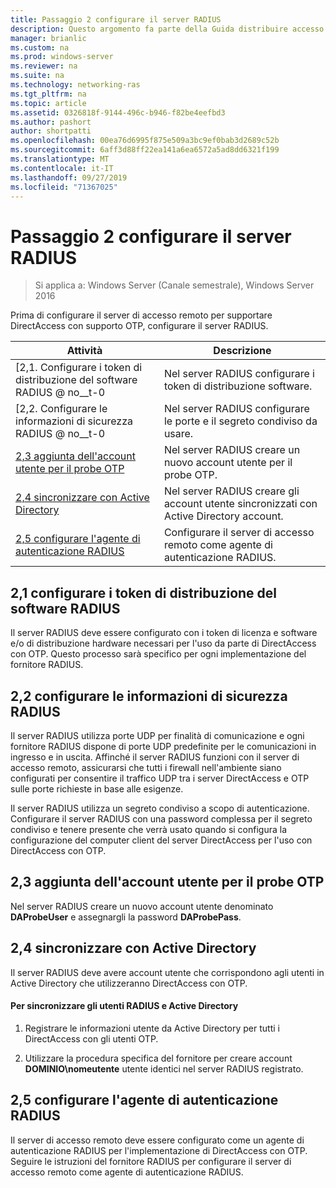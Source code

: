 ```yaml
---
title: Passaggio 2 configurare il server RADIUS
description: Questo argomento fa parte della Guida distribuire accesso remoto con l'autenticazione OTP in Windows Server 2016.
manager: brianlic
ms.custom: na
ms.prod: windows-server
ms.reviewer: na
ms.suite: na
ms.technology: networking-ras
ms.tgt_pltfrm: na
ms.topic: article
ms.assetid: 0326818f-9144-496c-b946-f82be4eefbd3
ms.author: pashort
author: shortpatti
ms.openlocfilehash: 00ea76d6995f875e509a3bc9ef0bab3d2689c52b
ms.sourcegitcommit: 6aff3d88ff22ea141a6ea6572a5ad8dd6321f199
ms.translationtype: MT
ms.contentlocale: it-IT
ms.lasthandoff: 09/27/2019
ms.locfileid: "71367025"
---
```

# <a name="step-2-configure-the-radius-server"></a>Passaggio 2 configurare il server RADIUS

>Si applica a: Windows Server (Canale semestrale), Windows Server 2016

Prima di configurare il server di accesso remoto per supportare DirectAccess con supporto OTP, configurare il server RADIUS.  
  
|Attività|Descrizione|  
|----|--------|  
|[2,1. Configurare i token di distribuzione del software RADIUS @ no__t-0|Nel server RADIUS configurare i token di distribuzione software.|  
|[2,2. Configurare le informazioni di sicurezza RADIUS @ no__t-0|Nel server RADIUS configurare le porte e il segreto condiviso da usare.|  
|[2,3 aggiunta dell'account utente per il probe OTP](#BKMK_Probe)|Nel server RADIUS creare un nuovo account utente per il probe OTP.|  
|[2,4 sincronizzare con Active Directory](#BKMK_Active)|Nel server RADIUS creare gli account utente sincronizzati con Active Directory account.|  
|[2,5 configurare l'agente di autenticazione RADIUS](#BKMK_AuthAgent)|Configurare il server di accesso remoto come agente di autenticazione RADIUS.|  
  
## <a name="BKMK_1.1"></a>2,1 configurare i token di distribuzione del software RADIUS  
Il server RADIUS deve essere configurato con i token di licenza e software e/o di distribuzione hardware necessari per l'uso da parte di DirectAccess con OTP. Questo processo sarà specifico per ogni implementazione del fornitore RADIUS.  
  
## <a name="BKMK_1.2"></a>2,2 configurare le informazioni di sicurezza RADIUS  
Il server RADIUS utilizza porte UDP per finalità di comunicazione e ogni fornitore RADIUS dispone di porte UDP predefinite per le comunicazioni in ingresso e in uscita. Affinché il server RADIUS funzioni con il server di accesso remoto, assicurarsi che tutti i firewall nell'ambiente siano configurati per consentire il traffico UDP tra i server DirectAccess e OTP sulle porte richieste in base alle esigenze.  
  
Il server RADIUS utilizza un segreto condiviso a scopo di autenticazione. Configurare il server RADIUS con una password complessa per il segreto condiviso e tenere presente che verrà usato quando si configura la configurazione del computer client del server DirectAccess per l'uso con DirectAccess con OTP.  
  
## <a name="BKMK_Probe"></a>2,3 aggiunta dell'account utente per il probe OTP  
Nel server RADIUS creare un nuovo account utente denominato **DAProbeUser** e assegnargli la password **DAProbePass**.  
  
## <a name="BKMK_Active"></a>2,4 sincronizzare con Active Directory  
Il server RADIUS deve avere account utente che corrispondono agli utenti in Active Directory che utilizzeranno DirectAccess con OTP.  
  
#### <a name="to-synchronize-the-radius-and-active-directory-users"></a>Per sincronizzare gli utenti RADIUS e Active Directory  
  
1.  Registrare le informazioni utente da Active Directory per tutti i DirectAccess con gli utenti OTP.  
  
2.  Utilizzare la procedura specifica del fornitore per creare account **DOMINIO\nomeutente** utente identici nel server RADIUS registrato.  
  
## <a name="BKMK_AuthAgent"></a>2,5 configurare l'agente di autenticazione RADIUS  
Il server di accesso remoto deve essere configurato come un agente di autenticazione RADIUS per l'implementazione di DirectAccess con OTP. Seguire le istruzioni del fornitore RADIUS per configurare il server di accesso remoto come agente di autenticazione RADIUS.  
  


